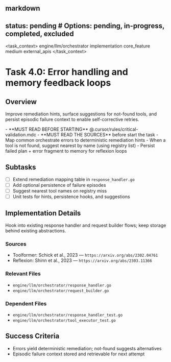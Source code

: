 ## markdown

## status: pending # Options: pending, in-progress, completed, excluded

<task_context>
<domain>engine/llm/orchestrator</domain>
<type>implementation</type>
<scope>core_feature</scope>
<complexity>medium</complexity>
<dependencies>external_apis</dependencies>
</task_context>

# Task 4.0: Error handling and memory feedback loops

## Overview

Improve remediation hints, surface suggestions for not-found tools, and persist episodic failure context to enable self-corrective retries.

<critical>
- **MUST READ BEFORE STARTING** @.cursor/rules/critical-validation.mdc
- **MUST READ THE SOURCES** before start the task
</critical>

<requirements>
- Map common orchestrate errors to deterministic remediation hints
- When a tool is not found, suggest nearest by name (using registry list)
- Persist failed plan + error fragment to memory for reflexion loops
</requirements>

## Subtasks

- [ ] Extend remediation mapping table in `response_handler.go`
- [ ] Add optional persistence of failure episodes
- [ ] Suggest nearest tool names on registry miss
- [ ] Unit tests for hints, persistence hooks, and suggestions

## Implementation Details

Hook into existing response handler and request builder flows; keep storage behind existing abstractions.

### Sources

- Toolformer: Schick et al., 2023 — `https://arxiv.org/abs/2302.04761`
- Reflexion: Shinn et al., 2023 — `https://arxiv.org/abs/2303.11366`

### Relevant Files

- `engine/llm/orchestrator/response_handler.go`
- `engine/llm/orchestrator/request_builder.go`

### Dependent Files

- `engine/llm/orchestrator/response_handler_test.go`
- `engine/llm/orchestrator/tool_executor_test.go`

## Success Criteria

- Errors yield deterministic remediation; not-found suggests alternatives
- Episodic failure context stored and retrievable for next attempt
